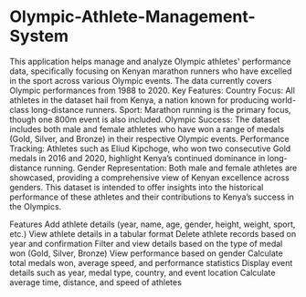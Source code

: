 # Olympic-Athlete-Management-System

This application helps manage and analyze Olympic athletes' performance data, specifically focusing on Kenyan marathon runners who have excelled in the sport across various Olympic events. The data currently covers Olympic performances from 1988 to 2020.
Key Features:
Country Focus: All athletes in the dataset hail from Kenya, a nation known for producing world-class long-distance runners.
Sport: Marathon running is the primary focus, though one 800m event is also included.
Olympic Success: The dataset includes both male and female athletes who have won a range of medals (Gold, Silver, and Bronze) in their respective Olympic events.
Performance Tracking: Athletes such as Eliud Kipchoge, who won two consecutive Gold medals in 2016 and 2020, highlight Kenya’s continued dominance in long-distance running.
Gender Representation: Both male and female athletes are showcased, providing a comprehensive view of Kenyan excellence across genders.
This dataset is intended to offer insights into the historical performance of these athletes and their contributions to Kenya’s success in the Olympics.

Features
Add athlete details (year, name, age, gender, height, weight, sport, etc.)
View athlete details in a tabular format
Delete athlete records based on year and confirmation
Filter and view details based on the type of medal won (Gold, Silver, Bronze)
View performance based on gender
Calculate total medals won, average speed, and performance statistics
Display event details such as year, medal type, country, and event location
Calculate average time, distance, and speed of athletes
